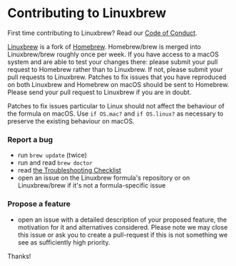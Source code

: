 # Contributing to Linuxbrew

First time contributing to Linuxbrew? Read our [Code of Conduct](https://github.com/Linuxbrew/brew/blob/master/CODE_OF_CONDUCT.md#code-of-conduct).

[Linuxbrew](https://github.com/Linuxbrew/brew) is a fork of [Homebrew](https://github.com/Homebrew/brew). Homebrew/brew is merged into Linuxbrew/brew roughly once per week. If you have access to a macOS system and are able to test your changes there: please submit your pull request to Homebrew rather than to Linuxbrew. If not, please submit your pull requests to Linuxbrew. Patches to fix issues that you have reproduced on both Linuxbrew and Homebrew on macOS should be sent to Homebrew. Please send your pull request to Linuxbrew if you are in doubt.

Patches to fix issues particular to Linux should not affect the behaviour of the formula on macOS. Use `if OS.mac?` and `if OS.linux?` as necessary to preserve the existing behaviour on macOS.

### Report a bug

* run `brew update` (twice)
* run and read `brew doctor`
* read [the Troubleshooting Checklist](https://github.com/Linuxbrew/brew/blob/master/docs/Troubleshooting.md#troubleshooting)
* open an issue on the Linuxbrew formula's repository or on Linuxbrew/brew if it's not a formula-specific issue

### Propose a feature

* open an issue with a detailed description of your proposed feature, the motivation for it and alternatives considered. Please note we may close this issue or ask you to create a pull-request if this is not something we see as sufficiently high priority.

Thanks!
